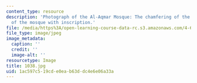 ```yaml
---
content_type: resource
description: 'Photograph of the Al-Aqmar Mosque: The chamfering of the side walls
  of the mosque with inscription.'
file: /media/https%3A/open-learning-course-data-rc.s3.amazonaws.com/4-615-the-architecture-of-cairo-spring-2002/1ac597c519cde0eab63ddc4e6e06a33a_1038.jpg
file_type: image/jpeg
image_metadata:
  caption: ''
  credit: ''
  image-alt: ''
resourcetype: Image
title: 1038.jpg
uid: 1ac597c5-19cd-e0ea-b63d-dc4e6e06a33a
---
```

